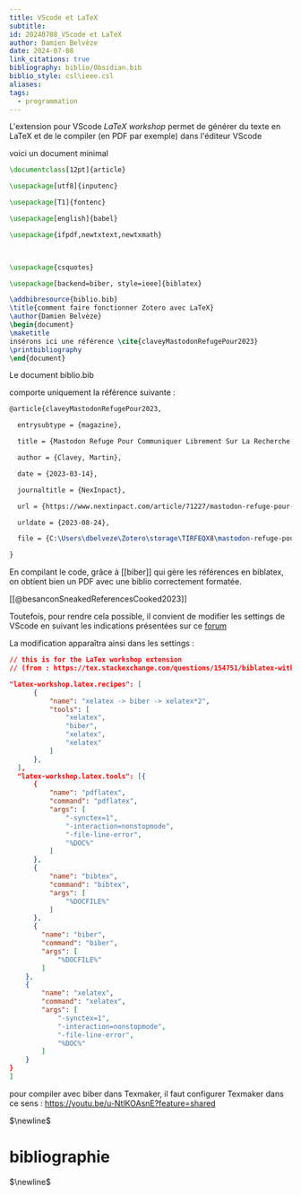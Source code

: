 ```yaml
---
title: VScode et LaTeX
subtitle: 
id: 20240708_VScode et LaTeX
author: Damien Belvèze
date: 2024-07-08
link_citations: true
bibliography: biblio/Obsidian.bib
biblio_style: csl\ieee.csl
aliases: 
tags:
  - programmation
---
```

L'extension pour VScode *LaTeX workshop* permet de générer du texte en LaTeX et de le compiler (en PDF par exemple) dans l'éditeur VScode

voici un document minimal

```tex
\documentclass[12pt]{article}

\usepackage[utf8]{inputenc}

\usepackage[T1]{fontenc}

\usepackage[english]{babel}

\usepackage{ifpdf,newtxtext,newtxmath}

  

\usepackage{csquotes}

\usepackage[backend=biber, style=ieee]{biblatex}

\addbibresource{biblio.bib}
\title{comment faire fonctionner Zotero avec LaTeX}
\author{Damien Belvèze}
\begin{document}
\maketitle
insérons ici une référence \cite{claveyMastodonRefugePour2023}
\printbibliography
\end{document}
```

Le document biblio.bib

comporte uniquement la référence suivante : 

```tex
@article{claveyMastodonRefugePour2023,

  entrysubtype = {magazine},

  title = {Mastodon Refuge Pour Communiquer Librement Sur La Recherche ?},

  author = {Clavey, Martin},

  date = {2023-03-14},

  journaltitle = {NexInpact},

  url = {https://www.nextinpact.com/article/71227/mastodon-refuge-pour-communiquer-librement-sur-recherche},

  urldate = {2023-08-24},

  file = {C:\Users\dbelveze\Zotero\storage\TIRFEQX8\mastodon-refuge-pour-communiquer-librement-sur-recherche.html}

}
```

En compilant le code, grâce à [[biber]] qui gère les références en biblatex, on obtient bien un PDF avec une biblio correctement formatée. 

[[@besanconSneakedReferencesCooked2023]]

Toutefois, pour rendre cela possible, il convient de modifier les settings de VScode en suivant les indications présentées sur ce [forum](https://tex.stackexchange.com/questions/154751/biblatex-with-biber-configuring-my-editor-to-avoid-undefined-citations/502183#502183)

La modification apparaîtra ainsi dans les settings : 

```json
// this is for the LaTex workshop extension
// (from : https://tex.stackexchange.com/questions/154751/biblatex-with-biber-configuring-my-editor-to-avoid-undefined-citations/502183#502183)

"latex-workshop.latex.recipes": [
      {
          "name": "xelatex -> biber -> xelatex*2",
          "tools": [
              "xelatex",
              "biber",
              "xelatex",
              "xelatex"
          ]
      },      
  ],
  "latex-workshop.latex.tools": [{
      {
          "name": "pdflatex",
          "command": "pdflatex",
          "args": [
              "-synctex=1",
              "-interaction=nonstopmode",
              "-file-line-error",
              "%DOC%"
          ]
      },
      {
          "name": "bibtex",
          "command": "bibtex",
          "args": [
              "%DOCFILE%"
          ]
      },
      {
        "name": "biber",
        "command": "biber",
        "args": [
            "%DOCFILE%"
        ]
    },
    {
        "name": "xelatex",
        "command": "xelatex",
        "args": [
            "-synctex=1",
            "-interaction=nonstopmode",
            "-file-line-error",
            "%DOC%"
        ]
    }
}
]
```

pour compiler avec biber dans Texmaker, il faut configurer Texmaker dans ce sens : https://youtu.be/u-NtlKOAsnE?feature=shared

$\newline$
# bibliographie
$\newline$





